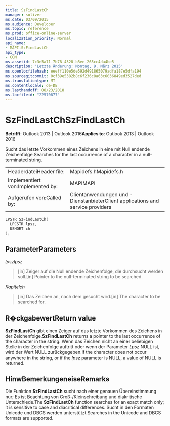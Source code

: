 ```yaml
---
title: SzFindLastCh
manager: soliver
ms.date: 03/09/2015
ms.audience: Developer
ms.topic: reference
ms.prod: office-online-server
localization_priority: Normal
api_name:
- MAPI.SzFindLastCh
api_type:
- COM
ms.assetid: 7c3e5a71-7b78-4328-b8ee-265cc4da4be5
description: 'Letzte Änderung: Montag, 9. März 2015'
ms.openlocfilehash: eeeff110e5de592d491865079adfa187e5dfa194
ms.sourcegitcommit: 0cf39e5382b8c6f236c8a63c6036849ed3527ded
ms.translationtype: MT
ms.contentlocale: de-DE
ms.lasthandoff: 08/23/2018
ms.locfileid: "22570877"
---
```

# <a name="szfindlastch"></a><span data-ttu-id="60a26-103">SzFindLastCh</span><span class="sxs-lookup"><span data-stu-id="60a26-103">SzFindLastCh</span></span>

  
  
<span data-ttu-id="60a26-104">**Betrifft**: Outlook 2013 | Outlook 2016</span><span class="sxs-lookup"><span data-stu-id="60a26-104">**Applies to**: Outlook 2013 | Outlook 2016</span></span> 
  
<span data-ttu-id="60a26-105">Sucht das letzte Vorkommen eines Zeichens in eine mit Null endende Zeichenfolge.</span><span class="sxs-lookup"><span data-stu-id="60a26-105">Searches for the last occurrence of a character in a null-terminated string.</span></span> 
  
|||
|:-----|:-----|
|<span data-ttu-id="60a26-106">Headerdatei</span><span class="sxs-lookup"><span data-stu-id="60a26-106">Header file:</span></span>  <br/> |<span data-ttu-id="60a26-107">Mapidefs.h</span><span class="sxs-lookup"><span data-stu-id="60a26-107">Mapidefs.h</span></span>  <br/> |
|<span data-ttu-id="60a26-108">Implementiert von:</span><span class="sxs-lookup"><span data-stu-id="60a26-108">Implemented by:</span></span>  <br/> |<span data-ttu-id="60a26-109">MAPI</span><span class="sxs-lookup"><span data-stu-id="60a26-109">MAPI</span></span>  <br/> |
|<span data-ttu-id="60a26-110">Aufgerufen von:</span><span class="sxs-lookup"><span data-stu-id="60a26-110">Called by:</span></span>  <br/> |<span data-ttu-id="60a26-111">Clientanwendungen und -Dienstanbieter</span><span class="sxs-lookup"><span data-stu-id="60a26-111">Client applications and service providers</span></span>  <br/> |
   
```cpp
LPSTR SzFindLastCh(
  LPCSTR lpsz,
  USHORT ch
);
```

## <a name="parameters"></a><span data-ttu-id="60a26-112">Parameter</span><span class="sxs-lookup"><span data-stu-id="60a26-112">Parameters</span></span>

 <span data-ttu-id="60a26-113">_lpsz_</span><span class="sxs-lookup"><span data-stu-id="60a26-113">_lpsz_</span></span>
  
> <span data-ttu-id="60a26-114">[in] Zeiger auf die Null endende Zeichenfolge, die durchsucht werden soll.</span><span class="sxs-lookup"><span data-stu-id="60a26-114">[in] Pointer to the null-terminated string to be searched.</span></span> 
    
 <span data-ttu-id="60a26-115">_Kapitel_</span><span class="sxs-lookup"><span data-stu-id="60a26-115">_ch_</span></span>
  
> <span data-ttu-id="60a26-116">[in] Das Zeichen an, nach dem gesucht wird.</span><span class="sxs-lookup"><span data-stu-id="60a26-116">[in] The character to be searched for.</span></span>
    
## <a name="return-value"></a><span data-ttu-id="60a26-117">R�ckgabewert</span><span class="sxs-lookup"><span data-stu-id="60a26-117">Return value</span></span>

 <span data-ttu-id="60a26-118">**SzFindLastCh** gibt einen Zeiger auf das letzte Vorkommen des Zeichens in der Zeichenfolge.</span><span class="sxs-lookup"><span data-stu-id="60a26-118">**SzFindLastCh** returns a pointer to the last occurrence of the character in the string.</span></span> <span data-ttu-id="60a26-119">Wenn das Zeichen nicht an einer beliebigen Stelle in der Zeichenfolge auftritt oder wenn der Parameter _Lpsz_ NULL ist, wird der Wert NULL zurückgegeben.</span><span class="sxs-lookup"><span data-stu-id="60a26-119">If the character does not occur anywhere in the string, or if the  _lpsz_ parameter is NULL, a value of NULL is returned.</span></span> 
  
## <a name="remarks"></a><span data-ttu-id="60a26-120">HinwBemerkungeneise</span><span class="sxs-lookup"><span data-stu-id="60a26-120">Remarks</span></span>

<span data-ttu-id="60a26-121">Die Funktion **SzFindLastCh** sucht nach einer genauen Übereinstimmung nur; Es ist Beachtung von Groß-/Kleinschreibung und diakritische Unterschiede.</span><span class="sxs-lookup"><span data-stu-id="60a26-121">The **SzFindLastCh** function searches for an exact match only; it is sensitive to case and diacritical differences.</span></span> <span data-ttu-id="60a26-122">Sucht in den Formaten Unicode und DBCS werden unterstützt.</span><span class="sxs-lookup"><span data-stu-id="60a26-122">Searches in the Unicode and DBCS formats are supported.</span></span> 
  

